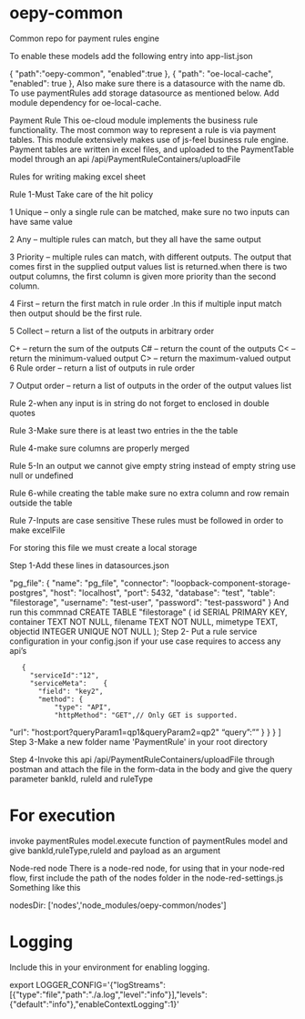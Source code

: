 

# oepy-common

Common repo for payment rules engine

To enable these models add the following entry into app-list.json

  {
    "path":"oepy-common",
    "enabled":true
  },
  {
        "path": "oe-local-cache",
        "enabled": true
  },
Also make sure there is a datasource with the name db. To use paymentRules add storage datasource as mentioned below. Add module dependency for oe-local-cache.

Payment Rule
This oe-cloud module implements the business rule functionality. The most common way to represent a rule is via payment tables. This module extensively makes use of js-feel business rule engine. Payment tables are written in excel files, and uploaded to the PaymentTable model through an api /api/PaymentRuleContainers/uploadFile

Rules for writing making excel sheet

Rule 1-Must Take care of the hit policy

1 Unique – only a single rule can be matched, make sure no two inputs can have same value

2 Any – multiple rules can match, but they all have the same output

3 Priority – multiple rules can match, with different outputs. The output that comes first in the supplied output values list is returned.when there is two output columns, the first column is given more priority than the second column.

4 First – return the first match in rule order .In this if multiple input match then output should be the first rule.

5 Collect – return a list of the outputs in arbitrary order

  C+ – return the sum of the outputs
  C# – return the count of the outputs
  C< – return the minimum-valued output
  C> – return the maximum-valued output
6 Rule order – return a list of outputs in rule order

7 Output order – return a list of outputs in the order of the output values list

Rule 2-when any input is in string do not forget to enclosed in double quotes

Rule 3-Make sure there is at least two entries in the the table

Rule 4-make sure columns are properly merged

Rule 5-In an output we cannot give empty string instead of empty string use null or undefined

Rule 6-while creating the table make sure no extra column and row remain outside the table

Rule 7-Inputs are case sensitive These rules must be followed in order to make excelFile

For storing this file we must create a local storage

Step 1-Add these lines in datasources.json

"pg_file": {
  "name": "pg_file",
  "connector": "loopback-component-storage-postgres",
  "host": "localhost",
  "port": 5432,
  "database": "test",
  "table": "filestorage",
  "username": "test-user",
  "password": "test-password"
}
And run this commnad
  CREATE TABLE "filestorage" (
    id SERIAL PRIMARY KEY,
    container TEXT NOT NULL,
    filename TEXT NOT NULL,
    mimetype TEXT,
    objectid INTEGER UNIQUE NOT NULL
  );
Step 2- Put a rule service configuration in your config.json if your use case requires to access any api’s

       {
         "serviceId":"12",
         "serviceMeta":    {
           "field": "key2",
           "method": {
               "type": "API",
               "httpMethod": "GET",// Only GET is supported.
  "url": "host:port?queryParam1=qp1&queryParam2=qp2"
               “query”:”” 
           }
       }
       }
   ]
Step 3-Make a new folder name 'PaymentRule' in your root directory

Step 4-Invoke this api /api/PaymentRuleContainers/uploadFile through postman and attach the file in the form-data in the body and give the query parameter bankId, ruleId and ruleType

# For execution
invoke paymentRules model.execute function of paymentRules model and give bankId,ruleType,ruleId and payload as an argument

Node-red node
There is a node-red node, for using that in your node-red flow, first include the path of the nodes folder in the node-red-settings.js Something like this

nodesDir: ['nodes','node_modules/oepy-common/nodes']

# Logging
Include this in your environment for enabling logging.

export LOGGER_CONFIG='{"logStreams":[{"type":"file","path":"./a.log","level":"info"}],"levels":{"default":"info"},"enableContextLogging":1}'
